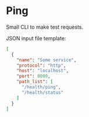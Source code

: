 # Ping

Small CLI to make test requests.

JSON input file template:

```json
[
  {
    "name": "Some service",
    "protocol": "http",
    "host": "localhost",
    "port": 8080,
    "path_list": [
      "/health/ping",
      "/health/status"
    ]
  }
]
```
